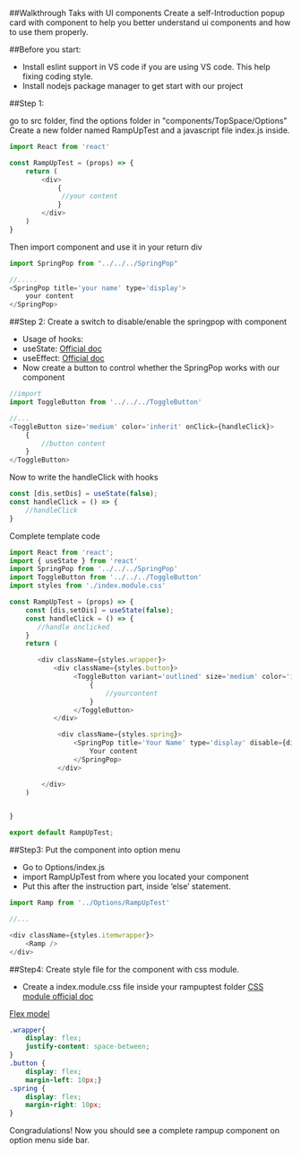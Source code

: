##Walkthrough Taks with UI components
Create a self-Introduction popup card with component to help you better understand ui components and how to use them properly.

##Before you start:
* Install eslint support in VS code if you are using VS code. This help fixing coding style.
* Install nodejs package manager to get start with our project


##Step 1:

go to src folder, find the options folder in "components/TopSpace/Options" 
Create a new folder named RampUpTest and a javascript file index.js inside.

```javascript
import React from 'react'

const RampUpTest = (props) => {
    return (
        <div>
            {
             //your content   
            }
        </div>
    )
}


```
Then import <SpringPop> component and use it in your return div
```javascript
import SpringPop from "../../../SpringPop"

//.....
<SpringPop title='your name' type='display'>
    your content
</SpringPop>

```
##Step 2:
Create a switch to disable/enable the springpop with <ToggleButton> component

* Usage of hooks:
* useState: [Official doc](https://reactjs.org/docs/hooks-state.html)
* useEffect: [Official doc](https://reactjs.org/docs/hooks-effect.html)
* Now create a button to control whether the SpringPop works with our <ToggleButton> component

```javascript
//import
import ToggleButton from '../../../ToggleButton'

//...
<ToggleButton size='medium' color='inherit' onClick={handleClick}>
    {
        //button content
    }
</ToggleButton>
```
Now to write the handleClick with hooks

```javascript
const [dis,setDis] = useState(false);
const handleClick = () => {
    //handleClick
}

```
Complete template code


```javascript
import React from 'react';
import { useState } from 'react'
import SpringPop from '../../../SpringPop'
import ToggleButton from '../../../ToggleButton'
import styles from './index.module.css'

const RampUpTest = (props) => {
    const [dis,setDis] = useState(false);
    const handleClick = () => {
       //handle onclicked
    }
    return (

       <div className={styles.wrapper}>
           <div className={styles.button}>
                <ToggleButton variant='outlined' size='medium' color='inherit' onClick={handleClick}>
                    {
                        //yourcontent 
                    }
                </ToggleButton>
           </div>

            <div className={styles.spring}>
                <SpringPop title='Your Name' type='display' disable={dis} >
                    Your content
                </SpringPop>
            </div>

        </div>
    )


}

export default RampUpTest;
```
##Step3:
Put the component into option menu 

* Go to Options/index.js
* import RampUpTest from where you located your component
* Put this after the instruction part, inside ‘else’ statement.

```javascript
import Ramp from '../Options/RampUpTest'

//...

<div className={styles.itemwrapper}>
    <Ramp />
</div>
```


##Step4:
Create style file for the component with css module.

* Create a index.module.css file inside your rampuptest folder
[CSS module official doc](https://github.com/css-modules/css-modules)

[Flex model](https://www.w3schools.com/css/css3_flexbox.asp)
```css
.wrapper{
    display: flex;
    justify-content: space-between;
}
.button {
    display: flex;
    margin-left: 10px;}
.spring {
    display: flex;
    margin-right: 10px;
}
```
Congradulations! Now you should see a complete rampup component on option menu side bar.